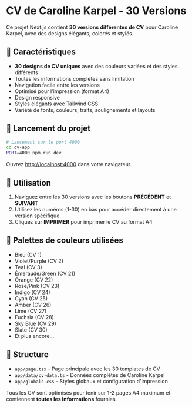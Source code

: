 # CV de Caroline Karpel - 30 Versions

Ce projet Next.js contient **30 versions différentes de CV** pour Caroline Karpel, avec des designs élégants, colorés et stylés.

## 🎨 Caractéristiques

- **30 designs de CV uniques** avec des couleurs variées et des styles différents
- Toutes les informations complètes sans limitation
- Navigation facile entre les versions
- Optimisé pour l'impression (format A4)
- Design responsive
- Styles élégants avec Tailwind CSS
- Variété de fonts, couleurs, traits, soulignements et layouts

## 🚀 Lancement du projet

```bash
# Lancement sur le port 4000
cd cv-app
PORT=4000 npm run dev
```

Ouvrez [http://localhost:4000](http://localhost:4000) dans votre navigateur.

## 📖 Utilisation

1. Naviguez entre les 30 versions avec les boutons **PRÉCÉDENT** et **SUIVANT**
2. Utilisez les numéros (1-30) en bas pour accéder directement à une version spécifique
3. Cliquez sur **IMPRIMER** pour imprimer le CV au format A4

## 🎨 Palettes de couleurs utilisées

- Bleu (CV 1)
- Violet/Purple (CV 2)
- Teal (CV 3)
- Émeraude/Green (CV 21)
- Orange (CV 22)
- Rose/Pink (CV 23)
- Indigo (CV 24)
- Cyan (CV 25)
- Amber (CV 26)
- Lime (CV 27)
- Fuchsia (CV 28)
- Sky Blue (CV 29)
- Slate (CV 30)
- Et plus encore...

## 📁 Structure

- `app/page.tsx` - Page principale avec les 30 templates de CV
- `app/data/cv-data.ts` - Données complètes de Caroline Karpel
- `app/globals.css` - Styles globaux et configuration d'impression

Tous les CV sont optimisés pour tenir sur 1-2 pages A4 maximum et contiennent **toutes les informations** fournies.
